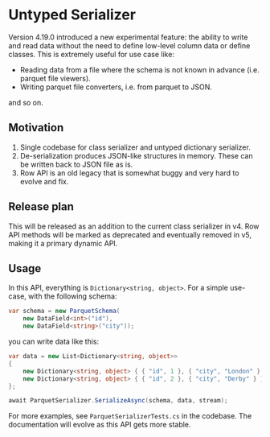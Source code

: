 # Untyped Serializer

Version 4.19.0 introduced a new experimental feature: the ability to write and read data without the need to define low-level column data or define classes. This is extremely useful for use case like:

- Reading data from a file where the schema is not known in advance (i.e. parquet file viewers).
- Writing parquet file converters, i.e. from parquet to JSON.

and so on.

## Motivation
1. Single codebase for class serializer and untyped dictionary serializer.
2. De-serialization produces JSON-like structures in memory. These can be written back to JSON file as is.
3. Row API is an old legacy that is somewhat buggy and very hard to evolve and fix.

## Release plan
This will be released as an addition to the current class serializer in v4. Row API methods will be marked as deprecated and eventually removed in v5, making it a primary dynamic API.

## Usage

In this API, everything is `Dictionary<string, object>`. For a simple use-case, with the following schema:

```C#
var schema = new ParquetSchema(
    new DataField<int>("id"),
    new DataField<string>("city"));
```

you can write data like this:

```C#
var data = new List<Dictionary<string, object>>
{
    new Dictionary<string, object> { { "id", 1 }, { "city", "London" } },
    new Dictionary<string, object> { { "id", 2 }, { "city", "Derby" } }
};

await ParquetSerializer.SerializeAsync(schema, data, stream);
```

For more examples, see `ParquetSerializerTests.cs` in the codebase. The documentation will evolve as this API gets more stable.